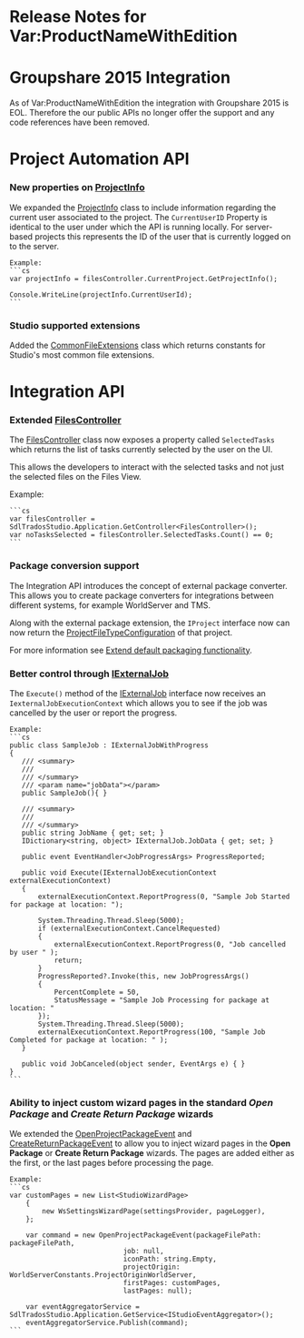 Release Notes for Var:ProductNameWithEdition
===================

# Groupshare 2015 Integration
As of Var:ProductNameWithEdition the integration with Groupshare 2015 is EOL. Therefore the our public APIs no longer offer the support and any code references have been removed.

# Project Automation API

### New properties on [ProjectInfo](../../api/projectautomation/Sdl.ProjectAutomation.Core.ProjectInfo.yml)
We expanded the [ProjectInfo](../../api/projectautomation/Sdl.ProjectAutomation.Core.ProjectInfo.yml) class to include information regarding the current user associated to the project.
The `CurrentUserID` Property is identical to the user under which the API is running locally. For server-based projects this represents the ID of the user that is currently logged on to the server.

    Example: 
    ```cs
    var projectInfo = filesController.CurrentProject.GetProjectInfo();

    Console.WriteLine(projectInfo.CurrentUserId);
    ```
### Studio supported extensions    
Added the [CommonFileExtensions](../../api/projectautomation/Sdl.ProjectAutomation.Core.CommonFileExtensions.yml) class which returns constants for Studio's most common file extensions.


# Integration API

### Extended [FilesController](../../api/integration/Sdl.TranslationStudioAutomation.IntegrationApi.FilesController.yml)
The [FilesController](../../api/integration/Sdl.TranslationStudioAutomation.IntegrationApi.FilesController.yml) class now exposes a property called `SelectedTasks` which returns the list of tasks currently selected by the user on the UI.

This allows the developers to interact with the selected tasks and not just the selected files on the Files View.

Example:

    ```cs
    var filesController = SdlTradosStudio.Application.GetController<FilesController>();
    var noTasksSelected = filesController.SelectedTasks.Count() == 0;
    ```
### Package conversion support
The Integration API introduces the concept of external package converter. This allows you to create package converters for integrations between different systems, for example WorldServer and TMS. 
    
Along with the external package extension, the `IProject` interface now can now return the [ProjectFileTypeConfiguration](../../api/projectautomation/Sdl.ProjectAutomation.Core.ProjectFileTypeConfiguration.yml) of that project.
    
For more information see [Extend default packaging functionality](../integration/extend_standard_packaging_support.md).

### Better control through [IExternalJob](../../api/integration/Sdl.Desktop.IntegrationApi.Jobs.IExternalJob.yml)
The `Execute()` method of the [IExternalJob](../../api/integration/Sdl.Desktop.IntegrationApi.Jobs.IExternalJob.yml) interface now receives an `IexternalJobExecutionContext` which allows you to see if the job was cancelled by the user or report the progress.
    
    Example:
    ```cs
    public class SampleJob : IExternalJobWithProgress
    {
       /// <summary>
       ///
       /// </summary>
       /// <param name="jobData"></param>
       public SampleJob(){ }
       
       /// <summary>
       ///
       /// </summary>
       public string JobName { get; set; }
       IDictionary<string, object> IExternalJob.JobData { get; set; }
 
       public event EventHandler<JobProgressArgs> ProgressReported;
 
       public void Execute(IExternalJobExecutionContext externalExecutionContext)
       {
           externalExecutionContext.ReportProgress(0, "Sample Job Started for package at location: ");
 
           System.Threading.Thread.Sleep(5000);
           if (externalExecutionContext.CancelRequested)
           {
               externalExecutionContext.ReportProgress(0, "Job cancelled by user " );
               return;
           }
           ProgressReported?.Invoke(this, new JobProgressArgs()
           {
               PercentComplete = 50,
               StatusMessage = "Sample Job Processing for package at location: "
           });
           System.Threading.Thread.Sleep(5000);
           externalExecutionContext.ReportProgress(100, "Sample Job Completed for package at location: " );
       }
 
       public void JobCanceled(object sender, EventArgs e) { }
    }
    ```

### Ability to inject custom wizard pages in the standard *Open Package* and *Create Return Package* wizards
We extended the [OpenProjectPackageEvent](../../api/integration/Sdl.TranslationStudioAutomation.IntegrationApi.Events.OpenProjectPackageEvent.yml) and [CreateReturnPackageEvent](../../api/integration/Sdl.TranslationStudioAutomation.IntegrationApi.Events.CreateReturnPackageEvent.yml) to allow you to inject wizard pages in the **Open Package** or **Create Return Package** wizards. The pages are added either as the first, or the last pages before processing the page.

    Example: 
    ```cs
    var customPages = new List<StudioWizardPage>
        {
            new WsSettingsWizardPage(settingsProvider, pageLogger),
        };
 
        var command = new OpenProjectPackageEvent(packageFilePath: packageFilePath,
                                job: null,
                                iconPath: string.Empty,
                                projectOrigin: WorldServerConstants.ProjectOriginWorldServer,
                                firstPages: customPages,
                                lastPages: null);
 
        var eventAggregatorService = SdlTradosStudio.Application.GetService<IStudioEventAggregator>();
        eventAggregatorService.Publish(command);
    ```
